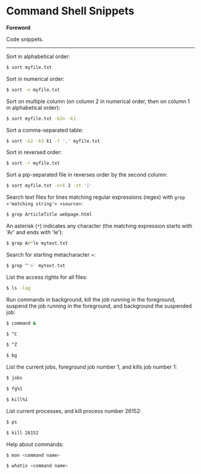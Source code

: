 # Command Shell Snippets

**Foreword**

Code snippets.

-----

Sort in alphabetical order:

```bash
$ sort myfile.txt
```

Sort in numerical order:

```bash
$ sort -n myfile.txt
```

Sort on multiple column (on column 2 in numerical order, then on column 1 in alphabetical order):

```bash
$ sort myfile.txt -k2n -k1
```

Sort a comma-separated table:

```bash
$ sort -k2 -k3 k1 -t ',' myfile.txt
```

Sort in reversed order:

```bash
$ sort -r myfile.txt
```

Sort a pip-separated file in reverses order by the second column:

```bash
$ sort myfile.txt -nrk 2 -st '|'
```

Search text files for lines matching regular expressions (regex) with `grep <'matching string'> <source>`:

```bash
$ grep ArticleTitle webpage.html
```

An asterisk (`*`) indicates any character (the matching expression starts with 'Ar' and ends with 'le'):

```bash
$ grep Ar*le mytext.txt
```

Search for starting metacharacter `>`:

```bash
$ grep ^'>' mytext.txt
```

List the access rights for all files:

```bash
$ ls -lag
```

Run commands in background, kill the job running in the foreground, suspend the job running in the foreground, and background the suspended job:

```bash
$ command &

$ ^C

$ ^Z

$ bg
```

List the current jobs, foreground job number 1, and kills job number 1:

```bash
$ jobs

$ fg%1

$ kill%1
```

List current processes, and kill process number 26152:

```bash
$ ps

$ kill 26152
```

Help about commands:

```bash
$ man <command name>

$ whatis <command name>
```